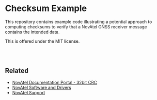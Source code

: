 <H1>Checksum Example</H1>
This repository contains example code illustrating a potential approach to computing checksums to verify that a NovAtel GNSS receiver message contains the intended data.<BR />

This is offered under the MIT license.

<BR /><BR />
<H2>Related</H2>
<UL>
<LI><a href="https://docs.novatel.com/OEM7/Content/Messages/32_Bit_CRC.htm">NovAtel Documentation Portal - 32bit CRC</a></LI>
<LI><a href="https://www.novatel.com/support/info/documents/809">NovAtel Software and Drivers</a></LI>
<LI><a href="https://www.novatel.com/support/">NovAtel Support</a></LI>
</UL>
